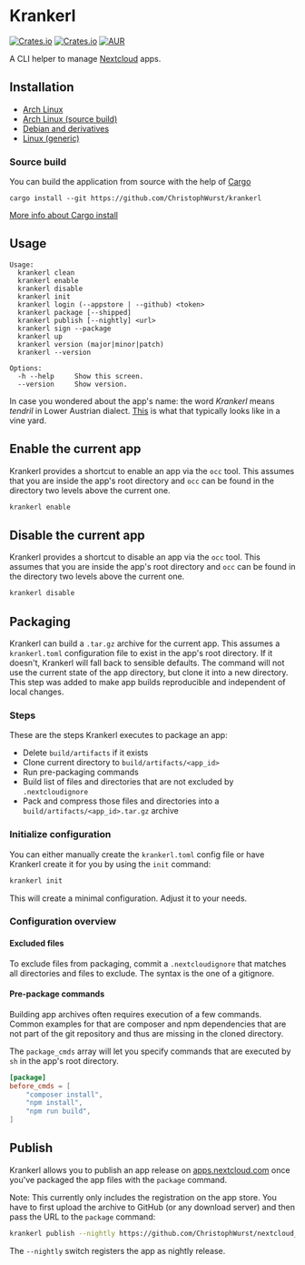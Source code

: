 # Krankerl

[![Crates.io](https://img.shields.io/crates/v/krankerl.svg)](https://crates.io/crates/krankerl)
[![Crates.io](https://img.shields.io/crates/d/krankerl.svg)](https://crates.io/crates/krankerl)
[![AUR](https://img.shields.io/aur/version/krankerl.svg)](https://aur.archlinux.org/packages/krankerl/)

A CLI helper to manage [Nextcloud](https://nextcloud.com/) apps.

## Installation

* [Arch Linux](https://aur.archlinux.org/packages/krankerl-bin/)
* [Arch Linux (source build)](https://aur.archlinux.org/packages/krankerl)
* [Debian and derivatives](https://github.com/ChristophWurst/krankerl/releases)
* [Linux (generic)](https://github.com/ChristophWurst/krankerl/releases)

### Source build

You can build the application from source with the help of [Cargo](https://doc.rust-lang.org/cargo/)

```
cargo install --git https://github.com/ChristophWurst/krankerl
```
[More info about Cargo install](https://doc.rust-lang.org/cargo/commands/cargo-install.html)

## Usage

```
Usage:
  krankerl clean
  krankerl enable
  krankerl disable
  krankerl init
  krankerl login (--appstore | --github) <token>
  krankerl package [--shipped]
  krankerl publish [--nightly] <url>
  krankerl sign --package
  krankerl up
  krankerl version (major|minor|patch)
  krankerl --version

Options:
  -h --help     Show this screen.
  --version     Show version.
```

In case you wondered about the app's name: the word *Krankerl* means *tendril*
in Lower Austrian dialect. [This](https://www.instagram.com/p/BatDv1DhhOe/)
is what that typically looks like in a vine yard.

## Enable the current app
Krankerl provides a shortcut to enable an app via the `occ` tool. This assumes
that you are inside the app's root directory and `occ` can be found in the directory
two levels above the current one.

```bash
krankerl enable
```

## Disable the current app
Krankerl provides a shortcut to disable an app via the `occ` tool. This assumes
that you are inside the app's root directory and `occ` can be found in the directory
two levels above the current one.

```bash
krankerl disable
```

## Packaging
Krankerl can build a `.tar.gz` archive for the current app. This assumes a
`krankerl.toml` configuration file to exist in the app's root directory. If
it doesn't, Krankerl will fall back to sensible defaults.
The command will not use the current state of the app directory, but
clone it into a new directory. This step was added to make app builds
reproducible and independent of local changes.

### Steps

These are the steps Krankerl executes to package an app:

* Delete `build/artifacts` if it exists
* Clone current directory to `build/artifacts/<app_id>`
* Run pre-packaging commands
* Build list of files and directories that are not excluded by `.nextcloudignore`
* Pack and compress those files and directories into a `build/artifacts/<app_id>.tar.gz` archive

### Initialize configuration
You can either manually create the `krankerl.toml` config file or have Krankerl
create it for you by using the `init` command:

```bash
krankerl init
```

This will create a minimal configuration. Adjust it to your needs.

### Configuration overview
#### Excluded files

To exclude files from packaging, commit a `.nextcloudignore` that matches all directories
and files to exclude. The syntax is the one of a gitignore.

#### Pre-package commands

Building app archives often requires execution of a few commands. Common
examples for that are composer and npm dependencies that are not part of
the git repository and thus are missing in the cloned directory.

The `package_cmds` array will let you specify commands that are executed
by `sh` in the app's root directory.

```toml
[package]
before_cmds = [
    "composer install",
    "npm install",
    "npm run build",
]
```

## Publish

Krankerl allows you to publish an app release on [apps.nextcloud.com](https://apps.nextcloud.com)
once you've packaged the app files with the `package` command.


Note: This currently only includes the registration on the app store. You have to
first upload the archive to GitHub (or any download server) and then pass
the URL to the `package` command:

```bash
krankerl publish --nightly https://github.com/ChristophWurst/nextcloud_sentry/releases/download/nightly-20171126/sentry.tar.gz
```

The `--nightly` switch registers the app as nightly release.
